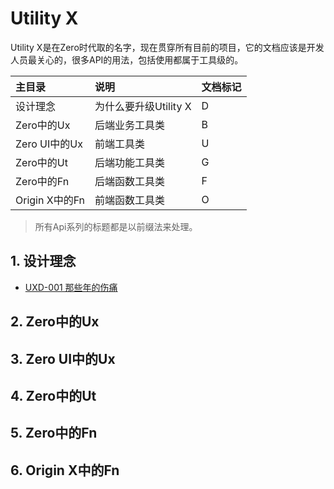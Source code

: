 # Utility X

Utility X是在Zero时代取的名字，现在贯穿所有目前的项目，它的文档应该是开发人员最关心的，很多API的用法，包括使用都属于工具级的。

| 主目录 | 说明 | 文档标记 |
| :--- | :--- | :--- |
| 设计理念 | 为什么要升级Utility X | D |
| Zero中的Ux | 后端业务工具类 | B |
| Zero UI中的Ux | 前端工具类 | U |
| Zero中的Ut | 后端功能工具类 | G |
| Zero中的Fn | 后端函数工具类 | F |
| Origin X中的Fn | 前端函数工具类 | O |

> 所有Api系列的标题都是以前缀法来处理。

## 1. 设计理念

* [UXD-001 那些年的伤痛](/utility-x/1-she-ji-li-nian/uxd-001-ling-ren-fan-suo-de-util.html)

## 2. Zero中的Ux

## 3. Zero UI中的Ux

## 4. Zero中的Ut

## 5. Zero中的Fn

## 6. Origin X中的Fn



